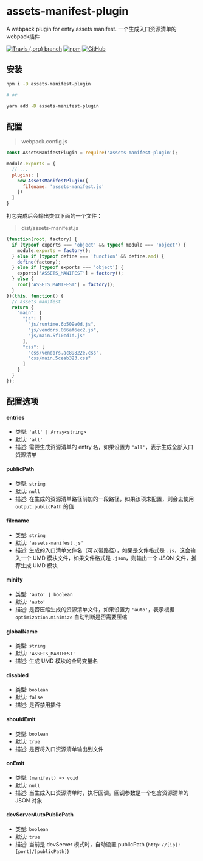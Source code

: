 # assets-manifest-plugin
A webpack plugin for entry assets manifest.
一个生成入口资源清单的webpack插件

[![Travis (.org) branch](https://img.shields.io/travis/peakchen90/assets-manifest-plugin/master.svg)](https://travis-ci.org/peakchen90/assets-manifest-plugin)
[![npm](https://img.shields.io/npm/v/assets-manifest-plugin.svg)](https://www.npmjs.com/package/assets-manifest-plugin)
[![GitHub](https://img.shields.io/github/license/mashape/apistatus.svg)](https://github.com/peakchen90/assets-manifest-plugin/blob/master/LICENSE)

## 安装

```bash
npm i -D assets-manifest-plugin

# or

yarn add -D assets-manifest-plugin
```

## 配置

> webpack.config.js
```js
const AssetsManifestPlugin = require('assets-manifest-plugin');

module.exports = {
  // ...
  plugins: [
    new AssetsManifestPlugin({
      filename: 'assets-manifest.js'
    })
  ]
}
```

打包完成后会输出类似下面的一个文件：
> dist/assets-manifest.js
```js
(function(root, factory) {
  if (typeof exports === 'object' && typeof module === 'object') {
    module.exports = factory();
  } else if (typeof define === 'function' && define.amd) {
    define(factory);
  } else if (typeof exports === 'object') {
    exports['ASSETS_MANIFEST'] = factory();
  } else {
    root['ASSETS_MANIFEST'] = factory();
  }
})(this, function() {
  // assets manifest
  return {
    "main": {
      "js": [
        "js/runtime.6b509e0d.js",
        "js/vendors.066af6ec2.js",
        "js/main.5f10cd1d.js"
      ],
      "css": [
        "css/vendors.ac89822e.css",
        "css/main.5ceab323.css"
      ]
    }
  }
});
```

## 配置选项

#### entries
- 类型: `'all' | Array<string>`
- 默认: `'all'`
- 描述: 需要生成资源清单的 entry 名，如果设置为 `'all'`，表示生成全部入口资源清单

#### publicPath
- 类型: `string`
- 默认: `null`
- 描述: 在生成的资源清单路径前加的一段路径，如果该项未配置，则会去使用 `output.publicPath` 的值

#### filename
- 类型: `string`
- 默认: `'assets-manifest.js'`
- 描述: 生成的入口清单文件名（可以带路径），如果是文件格式是 `.js`，这会输入一个 UMD 模块文件，如果文件格式是 `.json`，则输出一个 JSON 文件，推荐生成 UMD 模块

#### minify
- 类型: `'auto' | boolean`
- 默认: `'auto'`
- 描述: 是否压缩生成的资源清单文件，如果设置为 `'auto'`，表示根据 `optimization.minimize` 自动判断是否需要压缩

#### globalName
- 类型: `string`
- 默认: `'ASSETS_MANIFEST'`
- 描述: 生成 UMD 模块的全局变量名

#### disabled
- 类型: `boolean`
- 默认: `false`
- 描述: 是否禁用插件

#### shouldEmit
- 类型: `boolean`
- 默认: `true`
- 描述: 是否将入口资源清单输出到文件

#### onEmit
- 类型: `(manifest) => void`
- 默认: `null`
- 描述: 当生成入口资源清单时，执行回调。回调参数是一个包含资源清单的 JSON 对象

#### devServerAutoPublicPath
- 类型: `boolean`
- 默认: `true`
- 描述: 当前是 devServer 模式时，自动设置 publicPath (`http://[ip]:[port]/[publicPath]`)
